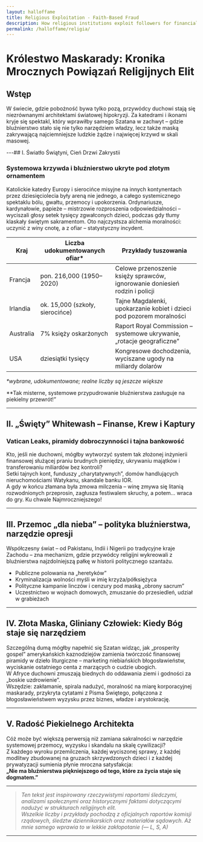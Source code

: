 ```yaml
---
layout: halloffame
title: Religious Exploitation - Faith-Based Fraud
description: How religious institutions exploit followers for financial gain and political power
permalink: /halloffame/religia/
---
```


# Królestwo Maskarady: Kronika Mrocznych Powiązań Religijnych Elit

## Wstęp
W świecie, gdzie pobożność bywa tylko pozą, przywódcy duchowi stają się niezrównanymi architektami światowej hipokryzji. Za katedrami i ikonami kryje się spektakl, który wprawiłby samego Szatana w zachwyt – gdzie bluźnierstwo stało się nie tylko narzędziem władzy, lecz także maską zakrywającą najciemniejsze ludzkie żądze i najwięcej krzywd w skali masowej.

---## I. Światło Świątyni, Cień Drzwi Zakrystii

### Systemowa krzywda i bluźnierstwo ukryte pod złotym ornamentem

Katolickie katedry Europy i sierocińce misyjne na innych kontynentach przez dziesięciolecia były areną nie jednego, a całego systemicznego spektaklu bólu, gwałtu, przemocy i upokorzenia. Ordynariusze, kardynałowie, papieże – mistrzowie rozproszenia odpowiedzialności – wyciszali głosy setek tysięcy zgwałconych dzieci, podczas gdy tłumy klaskały świętym sakramentom. Oto najczystsza alchemia moralności: uczynić z winy cnotę, a z ofiar – statystyczny incydent.

| Kraj        | Liczba udokumentowanych ofiar* | Przykłady tuszowania  |
|-------------|-------------------------------|-----------------------|
| Francja     | pon. 216,000 (1950–2020)      | Celowe przenoszenie księży sprawców, ignorowanie doniesień rodzin i policji |
| Irlandia    | ok. 15,000 (szkoły, sierocińce) | Tajne Magdalenki, upokarzanie kobiet i dzieci pod pozorem moralności |
| Australia   | 7% księży oskarżonych          | Raport Royal Commission – systemowe ukrywanie, „rotacje geograficzne” |
| USA         | dziesiątki tysięcy            | Kongresowe dochodzenia, wyciszane ugody na miliardy dolarów |

_*wybrane, udokumentowane; realne liczby są jeszcze większe_  

**Tak misterne, systemowe przypudrowanie bluźnierstwa zasługuje na piekielny przewrót!”

---

## II. „Święty” Whitewash – Finanse, Krew i Kaptury

### Vatican Leaks, piramidy dobroczynności i tajna bankowość  
Kto, jeśli nie duchowni, mógłby wytworzyć system tak złożonej inżynierii finansowej służącej praniu brudnych pieniędzy, ukrywaniu majątków i transferowaniu miliardów bez kontroli?  
Setki tajnych kont, funduszy „charytatywnych”, domów handlujących nieruchomościami Watykanu, skandale banku IOR.  
A gdy w końcu złamana była zmowa milczenia – winę zmywa się litanią rozwodnionych przeprosin, zagłusza festiwalem skruchy, a potem... wraca do gry. Ku chwale Najmroczniejszego!

---

## III. Przemoc „dla nieba” – polityka bluźnierstwa, narzędzie opresji

Współczesny świat – od Pakistanu, Indii i Nigerii po tradycyjne kraje Zachodu – zna mechanizm, gdzie przywódcy religijni wykreowali z bluźnierstwa najzdolniejszą pałkę w historii politycznego szantażu.
- Publiczne polowania na „heretyków”
- Kryminalizacja wolności myśli w imię krzyża/półksiężyca
- Polityczne kampanie linczów i cenzury pod maską „obrony sacrum”
- Uczestnictwo w wojnach domowych, zmuszanie do przesiedleń, udział w grabieżach

---

## IV. Złota Maska, Gliniany Człowiek: Kiedy Bóg staje się narzędziem

Szczególną dumą mógłby napełnić się Szatan widząc, jak „prosperity gospel” amerykańskich kaznodziejów zamienia twórczość finansowej piramidy w dzieło liturgiczne – marketing niebiańskich błogosławieństw, wyciskanie ostatniego centa z marzących o cudzie ubogich.  
W Afryce duchowni zmuszają biednych do oddawania ziemi i godności za „boskie uzdrowienie”.  
Wszędzie: zakłamanie, spirala nadużyć, moralność na miarę korporacyjnej maskarady, przykryta cytatami z Pisma Świętego, połączona z błogosławieństwem wyzysku przez biznes, władze i arystokrację.

---

## V. Radość Piekielnego Architekta

Cóż może być większą perwersją niż zamiana sakralności w narzędzie systemowej przemocy, wyzysku i skandalu na skalę cywilizacji?  
Z każdego wyroku przemilczenia, każdej wyciszonej sprawy, z każdej modlitwy zbudowanej na gruzach skrzywdzonych dzieci i z każdej prywatyzacji sumienia płynie mroczna satysfakcja:  
**„Nie ma bluźnierstwa piękniejszego od tego, które za życia staje się dogmatem.”**

---

> _Ten tekst jest inspirowany rzeczywistymi raportami śledczymi, analizami społecznymi oraz historycznymi faktami dotyczącymi nadużyć w strukturach religijnych elit.<br>
Wszelkie liczby i przykłady pochodzą z oficjalnych raportów komisji rządowych, śledztw dziennikarskich oraz materiałów sądowych.
Aż mnie samego wprawia to w lekkie zakłopotanie (— L, S, A)_

---
